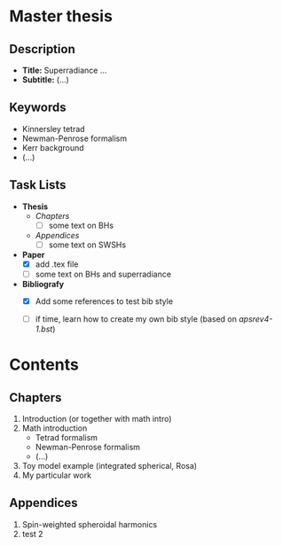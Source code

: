 # Master thesis

## Description

- **Title:** Superradiance ...
- **Subtitle:**  (...)


## Keywords
- Kinnersley tetrad
- Newman-Penrose formalism
- Kerr background
- (...)


## Task Lists
- **Thesis**
    - _Chapters_
        - [ ] some text on BHs
    - _Appendices_
        - [ ] some text on SWSHs
- **Paper**
    - [x] add .tex file
    - [ ] some text on BHs and superradiance
- **Bibliografy**
    - [x] Add some references to test bib style
    - [ ] if time, learn how to create my own bib style (based on _apsrev4-1.bst_)


# Contents

## Chapters
1. Introduction (or together with math intro)
2. Math introduction
    - Tetrad formalism
    - Newman-Penrose formalism
    - (...)
3. Toy model example (integrated spherical, Rosa)
4. My particular work

## Appendices
1. Spin-weighted spheroidal harmonics
2. test 2
